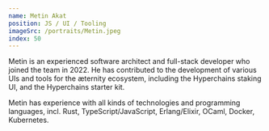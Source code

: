 ```yaml
---
name: Metin Akat
position: JS / UI / Tooling
imageSrc: /portraits/Metin.jpeg
index: 50
---
```


Metin is an experienced software architect and full-stack developer who joined the team in 2022. He
has contributed to the development of various UIs and tools for the æternity ecosystem, including
the Hyperchains staking UI, and the Hyperchains starter kit.

Metin has experience with all kinds of technologies and programming languages, incl. Rust,
TypeScript/JavaScript, Erlang/Elixir, OCaml, Docker, Kubernetes. 
